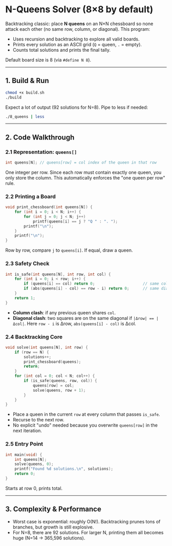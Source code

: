# N-Queens Solver (8×8 by default)

Backtracking classic: place **N queens** on an N×N chessboard so none attack each other (no same row, column, or diagonal). This program:

* Uses recursion and backtracking to explore all valid boards.
* Prints every solution as an ASCII grid (`Q` = queen, `.` = empty).
* Counts total solutions and prints the final tally.

Default board size is 8 (via `#define N 8`).

---

## 1. Build & Run

```bash
chmod +x build.sh
./build
```

Expect a lot of output (92 solutions for N=8). Pipe to less if needed:

```bash
./8_queens | less
```

---

## 2. Code Walkthrough

### 2.1 Representation: `queens[]`

```c
int queens[N]; // queens[row] = col index of the queen in that row
```

One integer per row. Since each row must contain exactly one queen, you only store the column. This automatically enforces the "one queen per row" rule.

### 2.2 Printing a Board

```c
void print_chessboard(int queens[N]) {
    for (int i = 0; i < N; i++) {
        for (int j = 0; j < N; j++)
            printf(queens[i] == j ? "Q " : ". ");
        printf("\n");
    }
    printf("\n");
}
```

Row by row, compare `j` to `queens[i]`. If equal, draw a queen.

### 2.3 Safety Check

```c
int is_safe(int queens[N], int row, int col) {
    for (int i = 0; i < row; i++) {
        if (queens[i] == col) return 0;                     // same column
        if (abs(queens[i] - col) == row - i) return 0;      // same diagonal
    }
    return 1;
}
```

* **Column clash**: if any previous queen shares `col`.
* **Diagonal clash**: two squares are on the same diagonal if `|Δrow| == |Δcol|`. Here `row - i` is Δrow, `abs(queens[i] - col)` is Δcol.

### 2.4 Backtracking Core

```c
void solve(int queens[N], int row) {
    if (row == N) {
        solutions++;
        print_chessboard(queens);
        return;
    }
    for (int col = 0; col < N; col++) {
        if (is_safe(queens, row, col)) {
            queens[row] = col;
            solve(queens, row + 1);
        }
    }
}
```

* Place a queen in the current `row` at every column that passes `is_safe`.
* Recurse to the next row.
* No explicit "undo" needed because you overwrite `queens[row]` in the next iteration.

### 2.5 Entry Point

```c
int main(void) {
    int queens[N];
    solve(queens, 0);
    printf("Found %d solutions.\n", solutions);
    return 0;
}
```

Starts at row 0, prints total.

---

## 3. Complexity & Performance

* Worst case is exponential: roughly O(N!). Backtracking prunes tons of branches, but growth is still explosive.
* For N=8, there are 92 solutions. For larger N, printing them all becomes huge (N=14 → 365,596 solutions).